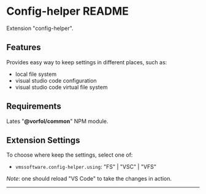 # Config-helper README

Extension "config-helper".

## Features

Provides easy way to keep settings in different places, such as:
- local file system
- visual studio code configuration
- visual studio code virtual file system

## Requirements

Lates "**@vorfol/common**" NPM module.

## Extension Settings

To choose where keep the settings, select one of:

* `vmssoftware.config-helper.using`: "FS" | "VSC" | "VFS"

*Note*: one should reload "VS Code" to take the changes in action.

-----------------------------------------------------------------------------------------------------------
